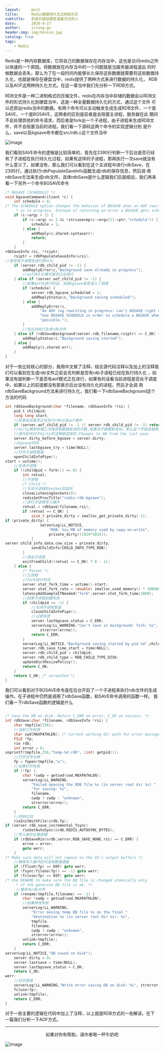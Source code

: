 ```yaml
---
layout:     post
title:      Redis数据持久化之RDB方式
subtitle:   机会只留给那些准备充分的人
date:       2020-4-17
author:     irving.gx
header-img: img/Venice.jpg
catalog: true
tags:
    - Redis
---
```


   Redis是一种内存数据库，它将自己的数据保存在内存当中，这也是访问redis之所以快速的一个原因。将数据放在内存当中的一个问题就是当服务器进程退出
的时候数据会丢失，那么为了在一段时间内能够长久保存这些数据就需要将这些数据持久化，也就是保存在硬盘当中，redis提供了两种方式来进行数据的持久化，
RDB以及AOF这两种持久化方式。在这一章当中我们先分析一下RDB方式。

   RDB文件是一种二进制格式的压缩文件，redis在内存当中存储的数据会以RDB文件的形式持久化到硬盘当中，这是一种全量数据持久化的方式，通过这个文件
 可以还原出redis当中的数据。有两个命令可以主动触发生成生成RDB文件，一个是SAVE，一个是BGSAVE，这两者的区别是前者是会阻塞主进程，服务器在此
 期间不会处理其他的命令请求。而后者是fork出一个子进程，由子进程来生成RDB文件，并不会阻塞当前的进程。我们看一下源码这两个命令的实现逻辑分别
 是什么，save以及bgsave命令都在src/rdb.c这个文件当中

 ![image](https://raw.githubusercontent.com/GuoXinsayhello/GuoXinsayhello.github.io/master/img/rdb.jpg)

我们看到SAVE命令的逻辑是比较简单的，首先在2390行判断一下后台是否已经有了子进程在执行持久化过程，如果有这样的子进程，那再执行一次save就没有
什么意义了。如果没有，那么我们可以看到在这个主进程中进行rdbSave，在2395行，通过执行rdbPopulateSaveInfo函数生成rdb的保存信息，然后调
用rdbSave方法来生成rdb文件。具体rdbSave是什么逻辑我们后面细说，我们再来看一下另外一个命令BGSAVE命令

```c
/* BGSAVE [SCHEDULE] */
void bgsaveCommand(client *c) {
    int schedule = 0;
/* The SCHEDULE option changes the behavior of BGSAVE when an AOF rewrite
     * is in progress. Instead of returning an error a BGSAVE gets scheduled. */
    if (c->argc > 1) {
        if (c->argc == 2 && !strcasecmp(c->argv[1]->ptr,"schedule")) {
            schedule = 1;
        } else {
            addReply(c,shared.syntaxerr);
            return;
        }
    }
rdbSaveInfo rsi, *rsiptr;
    rsiptr = rdbPopulateSaveInfo(&rsi);
//是否有子进程在进行持久化
    if (server.rdb_child_pid != -1) {
        addReplyError(c,"Background save already in progress");
        //aof持久化模式是否正在进行
    } else if (server.aof_child_pid != -1) {
        //如果aof在进行的话，当前bgsave是否进入了调度
        if (schedule) {
            server.rdb_bgsave_scheduled = 1;
            addReplyStatus(c,"Background saving scheduled");
        } else {
            addReplyError(c,
                "An AOF log rewriting in progress: can't BGSAVE right now. "
                "Use BGSAVE SCHEDULE in order to schedule a BGSAVE whenever "
                "possible.");
        }
        //在后台执行生成rdb文件
    } else if (rdbSaveBackground(server.rdb_filename,rsiptr) == C_OK) {
        addReplyStatus(c,"Background saving started");
    } else {
        addReply(c,shared.err);
    }
}

```
对于一些比较核心的部分，我用中文做了注释，结合源代码注释以及加上的注释我们可以看到在生成rdb文件之前会先判断是否有rdb子进程已经在执行持久化
，如果没有就判断一下是否有aof模式正在进行，如果有的话看当前进程是否处于调度中，如果以上的前提都没有那表示后台没有持久化的进程，然后才会调
用rdbSaveBackground方法来进行持久化，我们看一下rdbSaveBackground这个方法的代码

```c
int rdbSaveBackground(char *filename, rdbSaveInfo *rsi) {
    pid_t childpid;
    long long start;
    //检查后台是否正在执行rdb以及aof操作
    if (server.aof_child_pid != -1 || server.rdb_child_pid != -1) return C_ERR;
    //dirty用来存储上次保存前数据变动的次数,如果对于数据有变动，那么这个字段会被累加
    //源代码中对于dirty的注释是这样的 Changes to DB from the last save
    server.dirty_before_bgsave = server.dirty;
    //bgsave时间
    server.lastbgsave_try = time(NULL);
    //打开子进程管道
    openChildInfoPipe();
start = ustime();
    //生成子进程
    if ((childpid = fork()) == 0) {
        int retval;
        //子进程
        /* Child */
        //关闭子进程的socket的监听
        closeListeningSockets(0);
        redisSetProcTitle("redis-rdb-bgsave");
        //进行子进程写入操作
        retval = rdbSave(filename,rsi);
        if (retval == C_OK) {
            size_t private_dirty = zmalloc_get_private_dirty(-1);
if (private_dirty) {
                serverLog(LL_NOTICE,
                    "RDB: %zu MB of memory used by copy-on-write",
                    private_dirty/(1024*1024));
            }
server.child_info_data.cow_size = private_dirty;
            sendChildInfo(CHILD_INFO_TYPE_RDB);
        }
        //退出子进程
        exitFromChild((retval == C_OK) ? 0 : 1);
    } else {
        /* Parent */
        //父进程
        //fork统计时间
        server.stat_fork_time = ustime()-start;
        server.stat_fork_rate = (double) zmalloc_used_memory() * 1000000 / server.stat_fork_time / (1024*1024*1024); /* GB per second. */
        latencyAddSampleIfNeeded("fork",server.stat_fork_time/1000);
        //如果子进程创建失败
        if (childpid == -1) {
            //关闭子进程管道
            closeChildInfoPipe();
            //记录失败
            server.lastbgsave_status = C_ERR;
            serverLog(LL_WARNING,"Can't save in background: fork: %s",
                strerror(errno));
            return C_ERR;
        }
        serverLog(LL_NOTICE,"Background saving started by pid %d",childpid);
        server.rdb_save_time_start = time(NULL);
        server.rdb_child_pid = childpid;
        server.rdb_child_type = RDB_CHILD_TYPE_DISK;
        updateDictResizePolicy();
        return C_OK;
    }
    return C_OK; /* unreached */
}

```

我们可以看到对于BGSAVE命令是在后台开启了一个子进程来执行rdb文件的生成操作。在子进程中仍然是调用了rdbSave函数，和SAVE命令调用的函数一样。
我们看一下rdbSave函数的逻辑是什么

```c

/* Save the DB on disk. Return C_ERR on error, C_OK on success. */
int rdbSave(char *filename, rdbSaveInfo *rsi) {
    char tmpfile[256];
    //当前工作目录
    char cwd[MAXPATHLEN]; /* Current working dir path for error messages. */
    FILE *fp;
    rio rdb;
    int error = 0;
snprintf(tmpfile,256,"temp-%d.rdb", (int) getpid());
    //打开文件句柄
    fp = fopen(tmpfile,"w");
    //如果打开失败
    if (!fp) {
        char *cwdp = getcwd(cwd,MAXPATHLEN);
        serverLog(LL_WARNING,
            "Failed opening the RDB file %s (in server root dir %s) "
            "for saving: %s",
            filename,
            cwdp ? cwdp : "unknown",
            strerror(errno));
        return C_ERR;
    }
    //初始化IO
    rioInitWithFile(&rdb,fp);
if (server.rdb_save_incremental_fsync)
        rioSetAutoSync(&rdb,REDIS_AUTOSYNC_BYTES);
    //写入操作主要逻辑
    if (rdbSaveRio(&rdb,&error,RDB_SAVE_NONE,rsi) == C_ERR) {
        errno = error;
        goto werr;
    }
/* Make sure data will not remain on the OS's output buffers */
    //确保写入缓冲区内没有数据遗留
    if (fflush(fp) == EOF) goto werr;
    if (fsync(fileno(fp)) == -1) goto werr;
    if (fclose(fp) == EOF) goto werr;
/* Use RENAME to make sure the DB file is changed atomically only
     * if the generate DB file is ok. */
     //重命名rdb文件
    if (rename(tmpfile,filename) == -1) {
        char *cwdp = getcwd(cwd,MAXPATHLEN);
        //如果修改失败
        serverLog(LL_WARNING,
            "Error moving temp DB file %s on the final "
            "destination %s (in server root dir %s): %s",
            tmpfile,
            filename,
            cwdp ? cwdp : "unknown",
            strerror(errno));
        unlink(tmpfile);
        return C_ERR;
    }
serverLog(LL_NOTICE,"DB saved on disk");
    server.dirty = 0;
    server.lastsave = time(NULL);
    server.lastbgsave_status = C_OK;
    return C_OK;
werr:
    //日志报错
    serverLog(LL_WARNING,"Write error saving DB on disk: %s", strerror(errno));
    fclose(fp);
    unlink(tmpfile);
    return C_ERR;
}

```
对于一些主要的逻辑在代码中加上了注释，以上就是RDB方式的一些解读。在下一篇我们分析一下AOF方式。



  - - -
  <p align="center">如果对你有帮助，请作者喝一杯牛奶吧</p>
     
 ![image](https://raw.githubusercontent.com/GuoXinsayhello/GuoXinsayhello.github.io/master/img/wepay.jpg)
